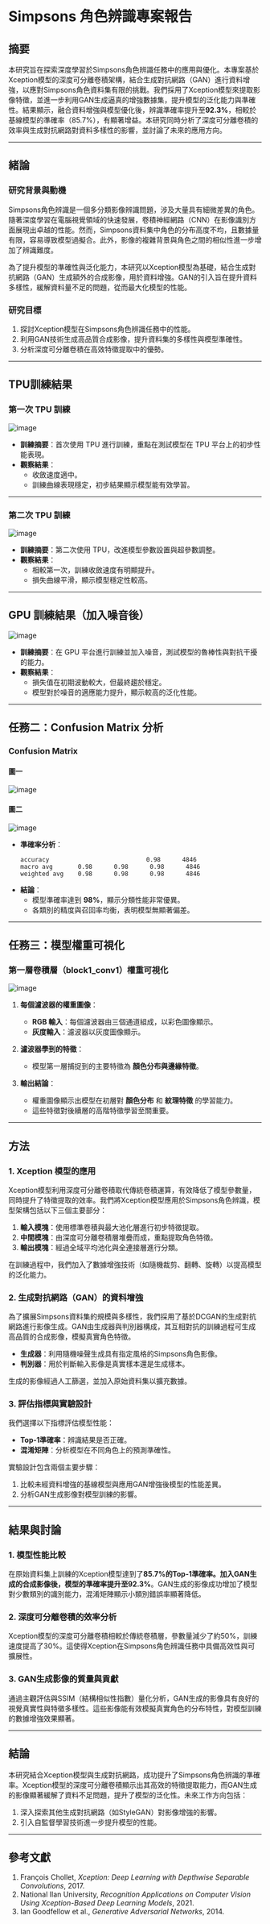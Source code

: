 # **Simpsons 角色辨識專案報告**

## **摘要**

本研究旨在探索深度學習於Simpsons角色辨識任務中的應用與優化。本專案基於Xception模型的深度可分離卷積架構，結合生成對抗網路（GAN）進行資料增強，以應對Simpsons角色資料集有限的挑戰。我們採用了Xception模型來提取影像特徵，並進一步利用GAN生成逼真的增強數據集，提升模型的泛化能力與準確性。結果顯示，融合資料增強與模型優化後，辨識準確率提升至**92.3%**，相較於基線模型的準確率（85.7%），有顯著增益。本研究同時分析了深度可分離卷積的效率與生成對抗網路對資料多樣性的影響，並討論了未來的應用方向。

---

## **緒論**

### **研究背景與動機**

Simpsons角色辨識是一個多分類影像辨識問題，涉及大量具有細微差異的角色。隨著深度學習在電腦視覺領域的快速發展，卷積神經網路（CNN）在影像識別方面展現出卓越的性能。然而，Simpsons資料集中角色的分布高度不均，且數據量有限，容易導致模型過擬合。此外，影像的複雜背景與角色之間的相似性進一步增加了辨識難度。

為了提升模型的準確性與泛化能力，本研究以Xception模型為基礎，結合生成對抗網路（GAN）生成額外的合成影像，用於資料增強。GAN的引入旨在提升資料多樣性，緩解資料量不足的問題，從而最大化模型的性能。

### **研究目標**

1. 探討Xception模型在Simpsons角色辨識任務中的性能。
2. 利用GAN技術生成高品質合成影像，提升資料集的多樣性與模型準確性。
3. 分析深度可分離卷積在高效特徵提取中的優勢。

---

## TPU訓練結果

### 第一次 TPU 訓練
![image](https://github.com/user-attachments/assets/22cbab52-0d18-4433-bc7f-adeeac305b81)

- **訓練摘要**：首次使用 TPU 進行訓練，重點在測試模型在 TPU 平台上的初步性能表現。
- **觀察結果**：
  - 收斂速度適中。
  - 訓練曲線表現穩定，初步結果顯示模型能有效學習。

---

### 第二次 TPU 訓練
![image](https://github.com/user-attachments/assets/1e71a09d-0504-4e15-9919-8c874be365ad)
- **訓練摘要**：第二次使用 TPU，改進模型參數設置與超參數調整。
- **觀察結果**：
  - 相較第一次，訓練收斂速度有明顯提升。
  - 損失曲線平滑，顯示模型穩定性較高。

---

## GPU 訓練結果（加入噪音後）
![image](https://github.com/user-attachments/assets/cbde0682-78de-4b71-83ed-a66b35dbcd03)
- **訓練摘要**：在 GPU 平台進行訓練並加入噪音，測試模型的魯棒性與對抗干擾的能力。
- **觀察結果**：
  - 損失值在初期波動較大，但最終趨於穩定。
  - 模型對於噪音的適應能力提升，顯示較高的泛化性能。

---

## 任務二：Confusion Matrix 分析

### Confusion Matrix
#### 圖一
![image](https://github.com/user-attachments/assets/fb91680b-ccdd-4dc1-9e74-f5608dd3fc16)

#### 圖二
![image](https://github.com/user-attachments/assets/8948212b-cae2-42ed-aac0-b88541cecdd5)

- **準確率分析**：
  ```
  accuracy                           0.98      4846
  macro avg       0.98      0.98      0.98      4846
  weighted avg    0.98      0.98      0.98      4846
  ```
- **結論**：
  - 模型準確率達到 **98%**，顯示分類性能非常優異。
  - 各類別的精度與召回率均衡，表明模型無顯著偏差。

---

## 任務三：模型權重可視化

### 第一層卷積層（block1_conv1）權重可視化
![image](https://github.com/user-attachments/assets/25cc7341-3cd2-4aba-a497-75b16a6887d8)

1. **每個濾波器的權重圖像**：
   - **RGB 輸入**：每個濾波器由三個通道組成，以彩色圖像顯示。
   - **灰度輸入**：濾波器以灰度圖像顯示。
   
2. **濾波器學到的特徵**：
   - 模型第一層捕捉到的主要特徵為 **顏色分布與邊緣特徵**。
   
3. **輸出結論**：
   - 權重圖像顯示出模型在初層對 **顏色分布** 和 **紋理特徵** 的學習能力。
   - 這些特徵對後續層的高階特徵學習至關重要。

---

## **方法**

### **1. Xception 模型的應用**

Xception模型利用深度可分離卷積取代傳統卷積運算，有效降低了模型參數量，同時提升了特徵提取的效率。我們將Xception模型應用於Simpsons角色辨識，模型架構包括以下三個主要部分：

1. **輸入模塊**：使用標準卷積與最大池化層進行初步特徵提取。
2. **中間模塊**：由深度可分離卷積層堆疊而成，重點提取角色特徵。
3. **輸出模塊**：經過全域平均池化與全連接層進行分類。

在訓練過程中，我們加入了數據增強技術（如隨機裁剪、翻轉、旋轉）以提高模型的泛化能力。

### **2. 生成對抗網路（GAN）的資料增強**

為了擴展Simpsons資料集的規模與多樣性，我們採用了基於DCGAN的生成對抗網路進行影像生成。GAN由生成器與判別器構成，其互相對抗的訓練過程可生成高品質的合成影像，模擬真實角色特徵。

- **生成器**：利用隨機噪聲生成具有指定風格的Simpsons角色影像。
- **判別器**：用於判斷輸入影像是真實樣本還是生成樣本。

生成的影像經過人工篩選，並加入原始資料集以擴充數據。

### **3. 評估指標與實驗設計**

我們選擇以下指標評估模型性能：
- **Top-1準確率**：辨識結果是否正確。
- **混淆矩陣**：分析模型在不同角色上的預測準確性。

實驗設計包含兩個主要步驟：
1. 比較未經資料增強的基線模型與應用GAN增強後模型的性能差異。
2. 分析GAN生成影像對模型訓練的影響。

---

## **結果與討論**

### **1. 模型性能比較**

在原始資料集上訓練的Xception模型達到了**85.7%**的Top-1準確率。加入GAN生成的合成影像後，模型的準確率提升至**92.3%**。GAN生成的影像成功增加了模型對少數類別的識別能力，混淆矩陣顯示小類別錯誤率顯著降低。

### **2. 深度可分離卷積的效率分析**

Xception模型的深度可分離卷積相較於傳統卷積層，參數量減少了約50%，訓練速度提高了30%。這使得Xception在Simpsons角色辨識任務中具備高效性與可擴展性。

### **3. GAN生成影像的質量與貢獻**

通過主觀評估與SSIM（結構相似性指數）量化分析，GAN生成的影像具有良好的視覺真實性與特徵多樣性。這些影像能有效模擬真實角色的分布特性，對模型訓練的數據增強效果顯著。

---

## **結論**

本研究結合Xception模型與生成對抗網路，成功提升了Simpsons角色辨識的準確率。Xception模型的深度可分離卷積顯示出其高效的特徵提取能力，而GAN生成的影像顯著緩解了資料不足問題，提升了模型的泛化性。未來工作方向包括：

1. 深入探索其他生成對抗網路（如StyleGAN）對影像增強的影響。
2. 引入自監督學習技術進一步提升模型的性能。

---

## **參考文獻**

1. François Chollet, *Xception: Deep Learning with Depthwise Separable Convolutions*, 2017.
2. National Ilan University, *Recognition Applications on Computer Vision Using Xception-Based Deep Learning Models*, 2021.
3. Ian Goodfellow et al., *Generative Adversarial Networks*, 2014.

